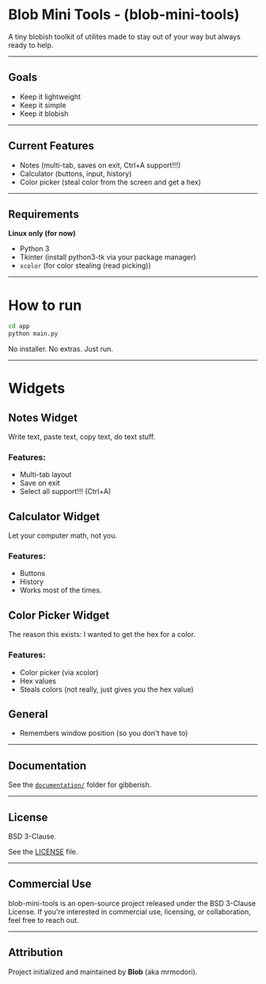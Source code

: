 # Blob Mini Tools - (blob-mini-tools)

A tiny blobish toolkit of utilites made to stay out of your way but always ready to help.

---

## Goals

- Keep it lightweight
- Keep it simple
- Keep it blobish

---

## Current Features

- Notes (multi-tab, saves on exit, Ctrl+A support!!!)
- Calculator (buttons, input, history)
- Color picker (steal color from the screen and get a hex)

---

## Requirements

**Linux only (for now)**
- Python 3
- Tkinter (install python3-tk via your package manager)
- `xcolor` (for color stealing (read picking))

---

# How to run

```bash
cd app
python main.py
```

No installer. No extras. Just run.

---

# Widgets

## Notes Widget

Write text, paste text, copy text, do text stuff.

### Features:
- Multi-tab layout
- Save on exit
- Select all support!!! (Ctrl+A)

## Calculator Widget

Let your computer math, not you.

### Features:
- Buttons
- History
- Works most of the times.

## Color Picker Widget

The reason this exists: I wanted to get the hex for a color.

### Features:
- Color picker (via xcolor)
- Hex values
- Steals colors (not really, just gives you the hex value)

## General

- Remembers window position (so you don't have to)

---

## Documentation

See the [`documentation/`](documentation/) folder for gibberish.

---

## License

BSD 3-Clause.

See the [LICENSE](LICENSE) file.

---

## Commercial Use

blob-mini-tools is an open-source project released under the BSD 3-Clause License.
If you're interested in commercial use, licensing, or collaboration, feel free to reach out.

---

## Attribution

Project initialized and maintained by **Blob** (aka mrmodori).

